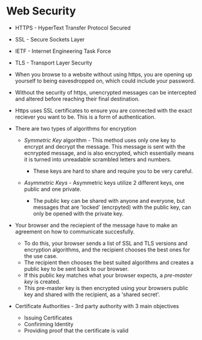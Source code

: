 # Web Security

* HTTPS - HyperText Transfer Protocol Secured
* SSL - Secure Sockets Layer
* IETF - Internet Engineering Task Force
* TLS - Transport Layer Security

* When you browse to a website without using https, you are opening up yourself to being eavesdropped on, which could include your password.

* Without the security of https, unencrypted messages can be intercepted and altered before reaching their final destination.

* Https uses SSL certificates to ensure you are connected with the exact reciever you want to be. This is a form of authentication.

* There are two types of algorithms for encryption
    * *Symmetric Key* algorithm - This method uses only one key to encrypt and decrypt the message. This message is sent with the ecnrypted message, and is also encrypted, which essentially means it is turned into unreadable scrambled letters and numbers.
        * These keys are hard to share and require you to be very careful.
    
    * *Asymmetric Keys* - Asymmetric keys utilize 2 different keys, one public and one private.
        * The public key can be shared with anyone and everyone, but messages that are 'locked' (encrpyted) with the public key, can only be opened with the private key.

* Your browser and the reciepient of the message have to make an agreement on how to communicate succesfully.
    * To do this, your browser sends a list of SSL and TLS versions and encryption algorithms, and the recipient chooses the best ones for the use case.
    * The recipient then chooses the best suited algorithms and creates a public key to be sent back to our browser.
    * If this public key matches what your browser expects, a *pre-master key* is created.
    * This pre-master key is then encrypted using your browsers public key and shared with the recipient, as a 'shared secret'.

* Certificate Authorities - 3rd party authority with 3 main objectives
    * Issuing Certificates
    * Confiriming Identity
    * Providing proof that the certificate is valid
